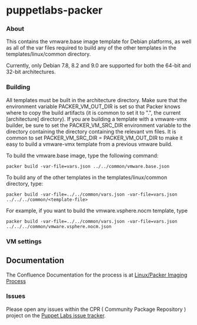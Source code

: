 # puppetlabs-packer

### About

This contains the vmware.base image template for Debian platforms, as well as all of the var files
required to build any of the other templates in the templates/linux/common directory.

Currently, only Debian 7.8, 8.2 and 9.0 are supported for both the 64-bit and 32-bit architectures.

### Building

All templates must be built in the architecture directory. Make sure that the environment variable PACKER\_VM\_OUT\_DIR is set so that Packer knows where to copy the build artifacts (it is common to set it to ".", the current [architecture] directory). If you are building a template with a vmware-vmx builder, be sure to set the PACKER\_VM\_SRC\_DIR environment variable to the directory containing the directory containing the relevant vm files. It is common to set PACKER\_VM\_SRC\_DIR = PACKER\_VM\_OUT\_DIR to make it easy to build a vmware-vmx template from a previous vmware build. 

To build the vmware.base image, type the following command:
```
packer build -var-file=vars.json ../../common/vmware.base.json
```

To build any of the other templates in the templates/linux/common directory, type:
```
packer build -var-file=../../common/vars.json -var-file=vars.json ../../../common/<template-file>
```

For example, if you want to build the vmware.vsphere.nocm template, type
```
packer build -var-file=../../common/vars.json -var-file=vars.json ../../../common/vmware.vsphere.nocm.json
```

### VM settings


## Documentation

The Confluence Documentation for the process is at [Linux/Packer Imaging Process](https://confluence.puppetlabs.com/display/SRE/Linux+Image+Packer+Generation)

### Issues

Please open any issues within the CPR ( Community Package Repository ) project on the [Puppet Labs issue tracker](https://tickets.puppetlabs.com/browse/CPR).
